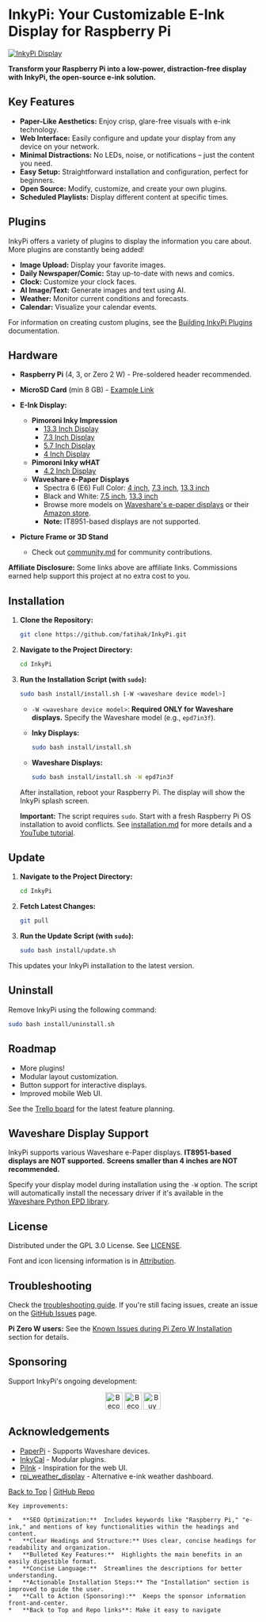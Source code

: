 # InkyPi: Your Customizable E-Ink Display for Raspberry Pi

[![InkyPi Display](docs/images/inky_clock.jpg)](https://github.com/fatihak/InkyPi)

**Transform your Raspberry Pi into a low-power, distraction-free display with InkyPi, the open-source e-ink solution.**

## Key Features

*   **Paper-Like Aesthetics:** Enjoy crisp, glare-free visuals with e-ink technology.
*   **Web Interface:** Easily configure and update your display from any device on your network.
*   **Minimal Distractions:** No LEDs, noise, or notifications – just the content you need.
*   **Easy Setup:** Straightforward installation and configuration, perfect for beginners.
*   **Open Source:** Modify, customize, and create your own plugins.
*   **Scheduled Playlists:** Display different content at specific times.

## Plugins

InkyPi offers a variety of plugins to display the information you care about.  More plugins are constantly being added!

*   **Image Upload:** Display your favorite images.
*   **Daily Newspaper/Comic:** Stay up-to-date with news and comics.
*   **Clock:** Customize your clock faces.
*   **AI Image/Text:** Generate images and text using AI.
*   **Weather:** Monitor current conditions and forecasts.
*   **Calendar:** Visualize your calendar events.

For information on creating custom plugins, see the [Building InkyPi Plugins](./docs/building_plugins.md) documentation.

## Hardware

*   **Raspberry Pi** (4, 3, or Zero 2 W) - Pre-soldered header recommended.
*   **MicroSD Card** (min 8 GB) - [Example Link](https://amzn.to/3G3Tq9W)
*   **E-Ink Display:**
    *   **Pimoroni Inky Impression**
        *   [13.3 Inch Display](https://collabs.shop/q2jmza)
        *   [7.3 Inch Display](https://collabs.shop/q2jmza)
        *   [5.7 Inch Display](https://collabs.shop/ns6m6m)
        *   [4 Inch Display](https://collabs.shop/cpwtbh)
    *   **Pimoroni Inky wHAT**
        *   [4.2 Inch Display](https://collabs.shop/jrzqmf)
    *   **Waveshare e-Paper Displays**
        *   Spectra 6 (E6) Full Color: [4 inch](https://www.waveshare.com/4inch-e-paper-hat-plus-e.htm?&aff_id=111126), [7.3 inch](https://www.waveshare.com/7.3inch-e-paper-hat-e.htm?&aff_id=111126), [13.3 inch](https://www.waveshare.com/13.3inch-e-paper-hat-plus-e.htm?&aff_id=111126)
        *   Black and White: [7.5 inch](https://www.waveshare.com/7.5inch-e-paper-hat.htm?&aff_id=111126), [13.3 inch](https://www.waveshare.com/13.3inch-e-paper-hat-k.htm?&aff_id=111126)
        *   Browse more models on [Waveshare's e-paper displays](https://www.waveshare.com/product/raspberry-pi/displays/e-paper.htm?&aff_id=111126) or their [Amazon store](https://amzn.to/3HPRTEZ).
        *   **Note:** IT8951-based displays are not supported.

*   **Picture Frame or 3D Stand**
    *   Check out [community.md](./docs/community.md) for community contributions.

**Affiliate Disclosure:**  Some links above are affiliate links.  Commissions earned help support this project at no extra cost to you.

## Installation

1.  **Clone the Repository:**
    ```bash
    git clone https://github.com/fatihak/InkyPi.git
    ```
2.  **Navigate to the Project Directory:**
    ```bash
    cd InkyPi
    ```
3.  **Run the Installation Script (with `sudo`):**
    ```bash
    sudo bash install/install.sh [-W <waveshare device model>]
    ```
    *   `-W <waveshare device model>`: **Required ONLY for Waveshare displays.** Specify the Waveshare model (e.g., `epd7in3f`).

    *   **Inky Displays:**
        ```bash
        sudo bash install/install.sh
        ```
    *   **Waveshare Displays:**
        ```bash
        sudo bash install/install.sh -W epd7in3f
        ```

    After installation, reboot your Raspberry Pi. The display will show the InkyPi splash screen.

    **Important:** The script requires `sudo`.  Start with a fresh Raspberry Pi OS installation to avoid conflicts. See [installation.md](./docs/installation.md) for more details and a [YouTube tutorial](https://youtu.be/L5PvQj1vfC4).

## Update

1.  **Navigate to the Project Directory:**
    ```bash
    cd InkyPi
    ```
2.  **Fetch Latest Changes:**
    ```bash
    git pull
    ```
3.  **Run the Update Script (with `sudo`):**
    ```bash
    sudo bash install/update.sh
    ```

This updates your InkyPi installation to the latest version.

## Uninstall

Remove InkyPi using the following command:

```bash
sudo bash install/uninstall.sh
```

## Roadmap

*   More plugins!
*   Modular layout customization.
*   Button support for interactive displays.
*   Improved mobile Web UI.

See the [Trello board](https://trello.com/b/SWJYWqe4/inkypi) for the latest feature planning.

## Waveshare Display Support

InkyPi supports various Waveshare e-Paper displays. **IT8951-based displays are NOT supported.** **Screens smaller than 4 inches are NOT recommended.**

Specify your display model during installation using the `-W` option. The script will automatically install the necessary driver if it's available in the [Waveshare Python EPD library](https://github.com/waveshareteam/e-Paper/tree/master/RaspberryPi_JetsonNano/python/lib/waveshare_epd).

## License

Distributed under the GPL 3.0 License. See [LICENSE](./LICENSE).

Font and icon licensing information is in [Attribution](./docs/attribution.md).

## Troubleshooting

Check the [troubleshooting guide](./docs/troubleshooting.md). If you're still facing issues, create an issue on the [GitHub Issues](https://github.com/fatihak/InkyPi/issues) page.

**Pi Zero W users:** See the [Known Issues during Pi Zero W Installation](./docs/troubleshooting.md#known-issues-during-pi-zero-w-installation) section for details.

## Sponsoring

Support InkyPi's ongoing development:

<p align="center">
<a href="https://github.com/sponsors/fatihak" target="_blank"><img src="https://user-images.githubusercontent.com/345274/133218454-014a4101-b36a-48c6-a1f6-342881974938.png" alt="Become a Patreon" height="35" width="auto"></a>
<a href="https://www.patreon.com/akzdev" target="_blank"><img src="https://c5.patreon.com/external/logo/become_a_patron_button.png" alt="Become a Patreon" height="35" width="auto"></a>
<a href="https://www.buymeacoffee.com/akzdev" target="_blank"><img src="https://cdn.buymeacoffee.com/buttons/default-orange.png" alt="Buy Me A Coffee" height="35" width="auto"></a>
</p>

## Acknowledgements

*   [PaperPi](https://github.com/txoof/PaperPi) - Supports Waveshare devices.
*   [InkyCal](https://github.com/aceinnolab/Inkycal) - Modular plugins.
*   [PiInk](https://github.com/tlstommy/PiInk) - Inspiration for the web UI.
*   [rpi_weather_display](https://github.com/sjnims/rpi_weather_display) - Alternative e-ink weather dashboard.

[Back to Top](#inkypi-your-customizable-e-ink-display-for-raspberry-pi)  |  [GitHub Repo](https://github.com/fatihak/InkyPi)
```
Key improvements:

*   **SEO Optimization:**  Includes keywords like "Raspberry Pi," "e-ink," and mentions of key functionalities within the headings and content.
*   **Clear Headings and Structure:** Uses clear, concise headings for readability and organization.
*   **Bulleted Key Features:**  Highlights the main benefits in an easily digestible format.
*   **Concise Language:**  Streamlines the descriptions for better understanding.
*   **Actionable Installation Steps:** The "Installation" section is improved to guide the user.
*   **Call to Action (Sponsoring):**  Keeps the sponsor information front-and-center.
*   **Back to Top and Repo links**: Make it easy to navigate